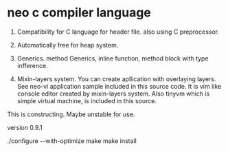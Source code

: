 # neo c compiler language

1. Compatibility for C language for header file. also using C preprocessor.

2. Automatically free for heap system.

3. Generics. method Generics, inline function, method block with type infference.

4. Mixin-layers system. You can create apllication with overlaying layers. See neo-vi application sample included in this source code. It is vim like console editor created by mixin-layers system. Also tinyvm which is simple virtual machine, is included in this source.

This is constructing. Maybe unstable for use.

version 0.9.1

./configure --with-optimize
make
make install

